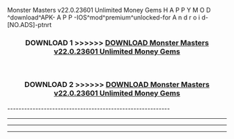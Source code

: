  Monster Masters v22.0.23601 Unlimited Money Gems  H A P P Y M O D ^download^APK- A P P -IOS^mod^premium^unlocked-for A n d r o i d-[NO.ADS]-ptnrt



<div align="center">

<h3>DOWNLOAD 1 >>>>>> <a href="https://en-mod.web.app/?en= Monster Masters v22.0.23601 Unlimited Money Gems ">DOWNLOAD Monster Masters v22.0.23601 Unlimited Money Gems  </a></h3><br>

<h3>DOWNLOAD 2 >>>>>> <a href="https://en-mod.web.app/?en= Monster Masters v22.0.23601 Unlimited Money Gems ">DOWNLOAD Monster Masters v22.0.23601 Unlimited Money Gems  </a></h3>

</div>
----------------------------------------------------------

----------------------------------------------------------

----------------------------------------------------------

----------------------------------------------------------



